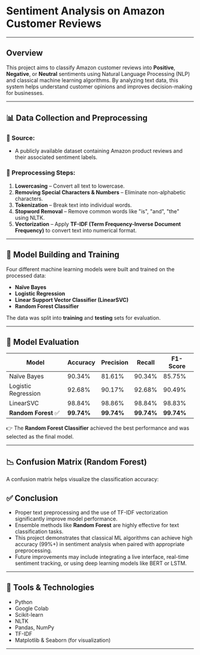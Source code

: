 # Sentiment Analysis on Amazon Customer Reviews

---

##  Overview

This project aims to classify Amazon customer reviews into **Positive**, **Negative**, or **Neutral** sentiments using Natural Language Processing (NLP) and classical machine learning algorithms. By analyzing text data, this system helps understand customer opinions and improves decision-making for businesses.

---

## 📊 Data Collection and Preprocessing

### 🔹 Source:
- A publicly available dataset containing Amazon product reviews and their associated sentiment labels.

### 🔹 Preprocessing Steps:
1. **Lowercasing** – Convert all text to lowercase.
2. **Removing Special Characters & Numbers** – Eliminate non-alphabetic characters.
3. **Tokenization** – Break text into individual words.
4. **Stopword Removal** – Remove common words like "is", "and", "the" using NLTK.
5. **Vectorization** – Apply **TF-IDF (Term Frequency-Inverse Document Frequency)** to convert text into numerical format.

---

## 🤖 Model Building and Training

Four different machine learning models were built and trained on the processed data:

- **Naïve Bayes**
- **Logistic Regression**
- **Linear Support Vector Classifier (LinearSVC)**
- **Random Forest Classifier**

The data was split into **training** and **testing** sets for evaluation.

---

## 🧪 Model Evaluation

| Model                  | Accuracy  | Precision | Recall    | F1-Score  |
|------------------------|-----------|-----------|-----------|-----------|
| Naïve Bayes            | 90.34%    | 81.61%    | 90.34%    | 85.75%    |
| Logistic Regression    | 92.68%    | 90.17%    | 92.68%    | 90.49%    |
| LinearSVC              | 98.84%    | 98.86%    | 98.84%    | 98.83%    |
| **Random Forest** ✅   | **99.74%**| **99.74%**| **99.74%**| **99.74%**|

👉 The **Random Forest Classifier** achieved the best performance and was selected as the final model.

---

## 📉 Confusion Matrix (Random Forest)

A confusion matrix helps visualize the classification accuracy:

## ✅ Conclusion

- Proper text preprocessing and the use of TF-IDF vectorization significantly improve model performance.
- Ensemble methods like **Random Forest** are highly effective for text classification tasks.
- This project demonstrates that classical ML algorithms can achieve high accuracy (99%+) in sentiment analysis when paired with appropriate preprocessing.
- Future improvements may include integrating a live interface, real-time sentiment tracking, or using deep learning models like BERT or LSTM.

---

## 🧰 Tools & Technologies

- Python
- Google Colab
- Scikit-learn
- NLTK
- Pandas, NumPy
- TF-IDF
- Matplotlib & Seaborn (for visualization)


---
